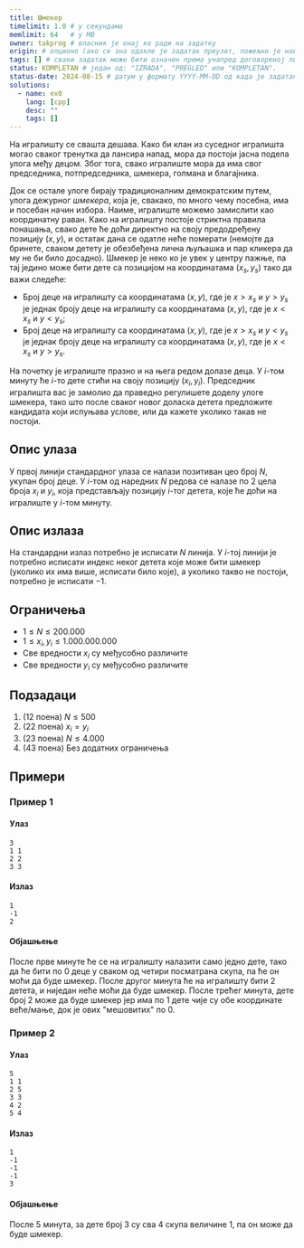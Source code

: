 ```yaml
---
title: Шмекер
timelimit: 1.0 # у секундама
memlimit: 64   # y MB
owner: takprog # власник је онај ко ради на задатку
origin: # опционо (ако се зна одакле је задатак преузет, пожељно је навести извор)
tags: [] # сваки задатак може бити означен према унапред договореној листи ознака
status: KOMPLETAN # један од: "IZRADA", "PREGLED" или "KOMPLETAN".
status-date: 2024-08-15 # датум у формату YYYY-MM-DD од када је задатак у наведеном статусу
solutions:
  - name: ex0
    lang: [cpp]
    desc: ""
    tags: []
---
```


На игралишту се свашта дешава. Како би клан из суседног игралишта могао сваког тренутка да лансира напад, мора да постоји јасна подела улога међу децом. Због тога, свако игралиште мора да има свог председника, потпредседника, шмекера, голмана и благајника.

Док се остале улоге бирају традиционалним демократским путем, улога дежурног *шмекера*, која је, свакако, по много чему посебна, има и посебан начин избора. Наиме, игралиште можемо замислити као координатну раван. Како на игралишту постоје стриктна правила понашања, свако дете ће доћи директно на своју предодређену позицију $(x,y)$, и остатак дана се одатле неће померати (немојте да бринете, сваком детету је обезбеђена лична љуљашка и пар кликера да му не би било досадно). Шмекер је неко ко је увек у центру пажње, па тај једино може бити дете са позицијом на координатама $(x_s,y_s)$ тако да важи следеће:

 - Број деце на игралишту са координатама $(x,y)$, где је $x>x_s$ и $y>y_s$ је једнак броју деце на игралишту са координатама $(x,y)$, где је $x<x_s$ и $y<y_s$;
 - Број деце на игралишту са координатама $(x,y)$, где је $x>x_s$ и $y<y_s$ је једнак броју деце на игралишту са координатама $(x,y)$, где је $x<x_s$ и $y>y_s$.

На почетку је игралиште празно и на њега редом долазе деца. У $i$-том минуту ће $i$-то дете стићи на своју позицију $(x_i,y_i)$. Председник игралишта вас је замолио да праведно регулишете доделу улоге шмекера, тако што после сваког новог доласка детета предложите кандидата који испуњава услове, или да кажете уколико такав не постоји. 

## Опис улаза
У првој линији стандардног улаза се налази позитиван цео број $N$, укупан број деце. У $i$-том од наредних $N$ редова се налазе по $2$ цела броја $x_i$ и $y_i$, која представљају позицију $i$-тог детета, које ће доћи на игралиште у $i$-том минуту.
## Опис излаза
На стандардни излаз потребно је исписати $N$ линија. У $i$-тој линији је потребно исписати индекс неког детета које може бити шмекер (уколико их има више, исписати било које), а уколико такво не постоји, потребно је исписати $-1$.
## Ограничења
-	 $1\leq N \leq 200.000$
-   $1 \leq x_i,y_i \leq 1.000.000.000$
-   Све вредности $x_i$ су међусобно различите
-   Све вредности $y_i$ су међусобно различите
## Подзадаци
1. (12 поена) $N\leq500$ 
2. (22 поена) $x_i=y_i$ 
3. (23 поена) $N\leq4.000$ 
4. (43 поена) Без додатних ограничења

## Примери

### Пример 1

#### Улаз

```
3
1 1
2 2
3 3
```

#### Излаз

```
1
-1
2
```
#### Објашњење
После прве минуте ће се на игралишту налазити само једно дете, тако да ће бити по $0$ деце у сваком од четири посматрана скупа, па ће он моћи да буде шмекер.
После другог минута ће на игралишту бити $2$ детета, и ниједан неће моћи да буде шмекер. 
После трећег минута, дете број $2$ може да буде шмекер јер има по $1$ дете чије су обе координате веће/мање, док је ових "мешовитих" по $0$.
### Пример 2

#### Улаз

```
5
1 1
2 5
3 3
4 2
5 4
```

#### Излаз

```
1
-1
-1
-1
3
```

#### Објашњење
После 5 минута, за дете број $3$ су сва $4$ скупа величине $1$, па он може да буде шмекер.
